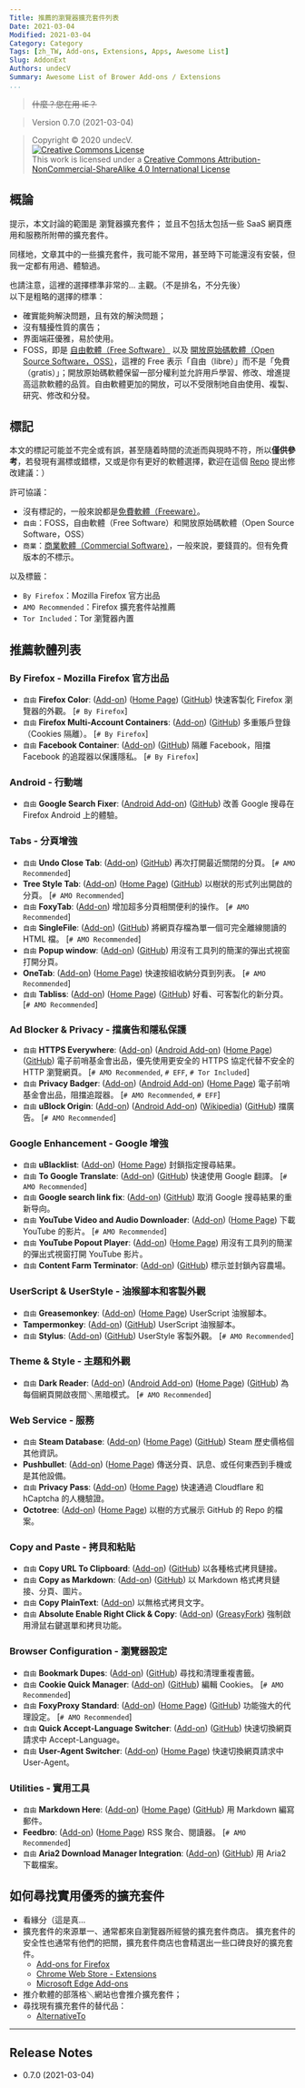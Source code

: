 ```yaml
---
Title: 推薦的瀏覽器擴充套件列表
Date: 2021-03-04
Modified: 2021-03-04
Category: Category
Tags: [zh_TW, Add-ons, Extensions, Apps, Awesome List]
Slug: AddonExt
Authors: undecV
Summary: Awesome List of Brower Add-ons / Extensions
...
```


<!-- # Awesome List of Brower Add-ons / Extensions -->

> <del>什麼？您在用 IE？</del>

> Version 0.7.0 (2021-03-04)

> Copyright © 2020 undecV.<br />
> [![Creative Commons License](https://i.creativecommons.org/l/by-nc-sa/4.0/88x31.png)](http://creativecommons.org/licenses/by-nc-sa/4.0/)<br />
> This work is licensed under a [Creative Commons Attribution-NonCommercial-ShareAlike 4.0 International License](http://creativecommons.org/licenses/by-nc-sa/4.0/)

## 概論

提示，本文討論的範圍是 瀏覽器擴充套件；
並且不包括太包括一些 SaaS 網頁應用和服務所附帶的擴充套件。

同樣地，文章其中的一些擴充套件，我可能不常用，甚至時下可能還沒有安裝，但我一定都有用過、體驗過。

也請注意，這裡的選擇標準非常的... 主觀。（不是排名，不分先後）<br />
以下是粗略的選擇的標準：

- 確實能夠解決問題，且有效的解決問題；
- 沒有騷擾性質的廣告；
- 界面端莊優雅，易於使用。
- FOSS，即是 [自由軟體（Free Software）][wikipeidia:zh:free-software] 以及 [開放原始碼軟體（Open Source Software，OSS）][wikipeidia:zh:OSS]，這裡的 Free 表示「自由（libre）」而不是「免費（gratis）」；開放原始碼軟體保留一部分權利並允許用戶學習、修改、增進提高這款軟體的品質。自由軟體更加的開放，可以不受限制地自由使用、複製、研究、修改和分發。

[wikipeidia:zh:OSS]: https://zh.wikipedia.org/wiki/开源软件
[wikipeidia:zh:free-software]: https://zh.wikipedia.org/wiki/自由软件

## 標記

本文的標記可能並不完全或有誤，甚至隨着時間的流逝而與現時不符，所以**僅供參考**，若發現有漏標或錯標，又或是你有更好的軟體選擇，歡迎在這個 [Repo](https://github.com/undecV/undecV_Tutorial/issues) 提出修改建議：）

許可協議：

- 沒有標記的，一般來說都是[免費軟體（Freeware）][wikipeidia:zh:freeware]。
- `自由`：FOSS，自由軟體（Free Software）和開放原始碼軟體（Open Source Software，OSS）
- `商業`：[商業軟體（Commercial Software）][wikipeidia:zh:commercial-software]，一般來說，要錢買的。但有免費版本的不標示。

[wikipeidia:zh:freeware]: https://zh.wikipedia.org/wiki/免費軟體
[wikipeidia:zh:commercial-software]: https://zh.wikipedia.org/wiki/商业软件

以及標籤：

- `By Firefox`：Mozilla Firefox 官方出品
- `AMO Recommended`：Firefox 擴充套件站推薦
- `Tor Included`：Tor 瀏覽器內置

## 推薦軟體列表


<h3>By Firefox - Mozilla Firefox 官方出品</h3>
<ul>
<li><code>自由</code> <strong>Firefox Color</strong>: (<a href="https://addons.mozilla.org/en-US/firefox/addon/firefox-color/">Add-on</a>) (<a href="https://color.firefox.com/">Home Page</a>) (<a href="https://github.com/mozilla/FirefoxColor/">GitHub</a>) 快速客製化 Firefox 瀏覽器的外觀。 [<code># By Firefox</code>] </li>
<li><code>自由</code> <strong>Firefox Multi-Account Containers</strong>: (<a href="https://addons.mozilla.org/en-US/firefox/addon/multi-account-containers/">Add-on</a>) (<a href="https://github.com/mozilla/multi-account-containers/">GitHub</a>) 多重賬戶登錄（Cookies 隔離）。 [<code># By Firefox</code>] </li>
<li><code>自由</code> <strong>Facebook Container</strong>: (<a href="https://addons.mozilla.org/en-US/firefox/addon/facebook-container/">Add-on</a>) (<a href="https://github.com/mozilla/contain-facebook">GitHub</a>) 隔離 Facebook，阻擋 Facebook 的追蹤器以保護隱私。 [<code># By Firefox</code>] </li>
</ul>
<h3>Android - 行動端</h3>
<ul>
<li><code>自由</code> <strong>Google Search Fixer</strong>: (<a href="https://addons.mozilla.org/en-US/android/addon/google-search-fixer/">Android Add-on</a>) (<a href="https://github.com/wisniewskit/google-search-fixer">GitHub</a>) 改善 Google 搜尋在 Firefox Android 上的體驗。</li>
</ul>
<h3>Tabs - 分頁增強</h3>
<ul>
<li><code>自由</code> <strong>Undo Close Tab</strong>: (<a href="https://addons.mozilla.org/en-US/firefox/addon/undoclosetabbutton/">Add-on</a>) (<a href="https://github.com/M-Reimer/undoclosetab">GitHub</a>) 再次打開最近關閉的分頁。 [<code># AMO Recommended</code>] </li>
<li><strong>Tree Style Tab</strong>: (<a href="https://addons.mozilla.org/en-US/firefox/addon/tree-style-tab/">Add-on</a>) (<a href="https://piro.sakura.ne.jp/xul/_treestyletab.html.en">Home Page</a>) (<a href="https://github.com/piroor/treestyletab">GitHub</a>) 以樹狀的形式列出開啟的分頁。 [<code># AMO Recommended</code>] </li>
<li><code>自由</code> <strong>FoxyTab</strong>: (<a href="https://addons.mozilla.org/en-US/firefox/addon/foxytab/">Add-on</a>) 增加超多分頁相關便利的操作。 [<code># AMO Recommended</code>] </li>
<li><code>自由</code> <strong>SingleFile</strong>: (<a href="https://addons.mozilla.org/en-US/firefox/addon/single-file/">Add-on</a>) (<a href="https://github.com/gildas-lormeau/SingleFile">GitHub</a>) 將網頁存檔為單一個可完全離線閱讀的 HTML 檔。 [<code># AMO Recommended</code>] </li>
<li><code>自由</code> <strong>Popup window</strong>: (<a href="https://addons.mozilla.org/en-US/firefox/addon/popup-window/">Add-on</a>) (<a href="https://github.com/ettoolong/PopupWindow">GitHub</a>) 用沒有工具列的簡潔的彈出式視窗打開分頁。</li>
<li><strong>OneTab</strong>: (<a href="https://addons.mozilla.org/en-US/firefox/addon/onetab/">Add-on</a>) (<a href="https://www.one-tab.com/">Home Page</a>) 快速按組收納分頁到列表。 [<code># AMO Recommended</code>] </li>
<li><code>自由</code> <strong>Tabliss</strong>: (<a href="https://addons.mozilla.org/en-US/firefox/addon/onetab/">Add-on</a>) (<a href="https://tabliss.io/">Home Page</a>) (<a href="https://github.com/joelshepherd/tabliss/">GitHub</a>) 好看、可客製化的新分頁。 [<code># AMO Recommended</code>] </li>
</ul>
<h3>Ad Blocker & Privacy - 擋廣告和隱私保護</h3>
<ul>
<li><code>自由</code> <strong>HTTPS Everywhere</strong>: (<a href="https://addons.mozilla.org/en-US/firefox/addon/https-everywhere/">Add-on</a>) (<a href="https://addons.mozilla.org/en-US/android/addon/https-everywhere/">Android Add-on</a>) (<a href="https://www.eff.org/https-everywhere">Home Page</a>) (<a href="https://github.com/EFForg/https-everywhere">GitHub</a>) 電子前哨基金會出品，優先使用更安全的 HTTPS 協定代替不安全的 HTTP 瀏覽網頁。 [<code># AMO Recommended</code>, <code># EFF</code>, <code># Tor Included</code>] </li>
<li><code>自由</code> <strong>Privacy Badger</strong>: (<a href="https://addons.mozilla.org/en-US/firefox/addon/privacy-badger17/">Add-on</a>) (<a href="https://addons.mozilla.org/en-US/android/addon/privacy-badger17/">Android Add-on</a>) (<a href="https://privacybadger.org/">Home Page</a>) 電子前哨基金會出品，阻擋追蹤器。 [<code># AMO Recommended</code>, <code># EFF</code>] </li>
<li><code>自由</code> <strong>uBlock Origin</strong>: (<a href="https://addons.mozilla.org/en-US/firefox/addon/ublock-origin/">Add-on</a>) (<a href="https://addons.mozilla.org/en-US/android/addon/ublock-origin/">Android Add-on</a>) (<a href="https://zh.wikipedia.org/zh-tw/UBlock_Origin">Wikipedia</a>) (<a href="https://github.com/gorhill/uBlock">GitHub</a>) 擋廣告。 [<code># AMO Recommended</code>] </li>
</ul>
<h3>Google Enhancement - Google 增強</h3>
<ul>
<li><code>自由</code> <strong>uBlacklist</strong>: (<a href="https://addons.mozilla.org/en-US/firefox/addon/ublacklist/">Add-on</a>) (<a href="https://iorate.github.io/ublacklist/">Home Page</a>) 封鎖指定搜尋結果。</li>
<li><code>自由</code> <strong>To Google Translate</strong>: (<a href="https://addons.mozilla.org/en-US/firefox/addon/to-google-translate/">Add-on</a>) (<a href="https://github.com/itsecurityco/to-google-translate">GitHub</a>) 快速使用 Google 翻譯。 [<code># AMO Recommended</code>] </li>
<li><code>自由</code> <strong>Google search link fix</strong>: (<a href="https://addons.mozilla.org/en-US/firefox/addon/google-search-link-fix/">Add-on</a>) (<a href="https://github.com/palant/searchlinkfix">GitHub</a>) 取消 Google 搜尋結果的重新导向。</li>
<li><code>自由</code> <strong>YouTube Video and Audio Downloader</strong>: (<a href="https://addons.mozilla.org/en-US/firefox/addon/youtube_downloader_webx/">Add-on</a>) (<a href="https://technologyto.com/extractor.html">Home Page</a>) 下載 YouTube 的影片。 [<code># AMO Recommended</code>] </li>
<li><code>自由</code> <strong>YouTube Popout Player</strong>: (<a href="https://addons.mozilla.org/en-US/firefox/addon/youtube-popout-player/">Add-on</a>) (<a href="https://rthaut.github.io/YouTubePopoutPlayer/">Home Page</a>) 用沒有工具列的簡潔的彈出式視窗打開 YouTube 影片。</li>
<li><code>自由</code> <strong>Content Farm Terminator</strong>: (<a href="https://addons.mozilla.org/en-US/firefox/addon/content-farm-terminator/">Add-on</a>) (<a href="https://github.com/danny0838/content-farm-terminator">GitHub</a>) 標示並封鎖內容農場。</li>
</ul>
<h3>UserScript & UserStyle - 油猴腳本和客製外觀</h3>
<ul>
<li><code>自由</code> <strong>Greasemonkey</strong>: (<a href="https://addons.mozilla.org/en-US/firefox/addon/greasemonkey/">Add-on</a>) (<a href="https://www.greasespot.net/">Home Page</a>) UserScript 油猴腳本。</li>
<li><strong>Tampermonkey</strong>: (<a href="https://addons.mozilla.org/en-US/firefox/addon/tampermonkey/">Add-on</a>) (<a href="https://www.tampermonkey.net/">GitHub</a>) UserScript 油猴腳本。</li>
<li><code>自由</code> <strong>Stylus</strong>: (<a href="https://addons.mozilla.org/en-US/firefox/addon/styl-us/">Add-on</a>) (<a href="https://add0n.com/stylus.html">GitHub</a>) UserStyle 客製外觀。 [<code># AMO Recommended</code>] </li>
</ul>
<h3>Theme & Style - 主題和外觀</h3>
<ul>
<li><code>自由</code> <strong>Dark Reader</strong>: (<a href="https://addons.mozilla.org/en-US/firefox/addon/darkreader/">Add-on</a>) (<a href="https://addons.mozilla.org/en-US/android/addon/darkreader/">Android Add-on</a>) (<a href="https://darkreader.org/">Home Page</a>) (<a href="https://github.com/darkreader/darkreader">GitHub</a>) 為每個網頁開啟夜間＼黑暗模式。 [<code># AMO Recommended</code>] </li>
</ul>
<h3>Web Service - 服務</h3>
<ul>
<li><code>自由</code> <strong>Steam Database</strong>: (<a href="https://addons.mozilla.org/en-US/firefox/addon/steam-database/">Add-on</a>) (<a href="https://steamdb.info/extension/">Home Page</a>) (<a href="https://github.com/SteamDatabase/BrowserExtension">GitHub</a>) Steam 歷史價格個其他資訊。</li>
<li><strong>Pushbullet</strong>: (<a href="https://addons.mozilla.org/en-US/firefox/addon/pushbullet/">Add-on</a>) (<a href="https://www.pushbullet.com/apps">Home Page</a>) 傳送分頁、訊息、或任何東西到手機或是其他設備。</li>
<li><code>自由</code> <strong>Privacy Pass</strong>: (<a href="https://addons.mozilla.org/en-US/firefox/addon/privacy-pass/">Add-on</a>) (<a href="https://privacypass.github.io/">Home Page</a>) 快速通過 Cloudflare 和 hCaptcha 的人機驗證。</li>
<li><strong>Octotree</strong>: (<a href="https://addons.mozilla.org/en-US/firefox/addon/octotree/">Add-on</a>) (<a href="https://www.octotree.io/">Home Page</a>) 以樹的方式展示 GitHub 的 Repo 的檔案。</li>
</ul>
<h3>Copy and Paste - 拷貝和粘貼</h3>
<ul>
<li><code>自由</code> <strong>Copy URL To Clipboard</strong>: (<a href="https://addons.mozilla.org/en-US/firefox/addon/url2clipboard/">Add-on</a>) (<a href="https://github.com/asamuzaK/url2clipboard">GitHub</a>) 以各種格式拷貝鏈接。</li>
<li><code>自由</code> <strong>Copy as Markdown</strong>: (<a href="https://addons.mozilla.org/en-US/firefox/addon/copy-as-markdown/">Add-on</a>) (<a href="https://github.com/yorkxin/copy-as-markdown">GitHub</a>) 以 Markdown 格式拷貝鏈接、分頁、圖片。</li>
<li><code>自由</code> <strong>Copy PlainText</strong>: (<a href="https://addons.mozilla.org/en-US/firefox/addon/copy-plaintext/">Add-on</a>) 以無格式拷貝文字。</li>
<li><code>自由</code> <strong>Absolute Enable Right Click & Copy</strong>: (<a href="https://addons.mozilla.org/en-US/firefox/addon/absolute-enable-right-click/">Add-on</a>) (<a href="https://greasyfork.org/en/scripts/23772-absolute-enable-right-click-copy">GreasyFork</a>) 強制啟用滑鼠右鍵選單和拷貝功能。</li>
</ul>
<h3>Browser Configuration - 瀏覽器設定</h3>
<ul>
<li><code>自由</code> <strong>Bookmark Dupes</strong>: (<a href="https://addons.mozilla.org/en-US/firefox/addon/bookmark-dupes/">Add-on</a>) (<a href="https://github.com/vaeth/bookmarkdupes/">GitHub</a>) 尋找和清理重複書籤。</li>
<li><code>自由</code> <strong>Cookie Quick Manager</strong>: (<a href="https://addons.mozilla.org/en-US/firefox/addon/cookie-quick-manager/">Add-on</a>) (<a href="https://github.com/ysard/cookie-quick-manager">GitHub</a>) 編輯 Cookies。 [<code># AMO Recommended</code>] </li>
<li><code>自由</code> <strong>FoxyProxy Standard</strong>: (<a href="https://addons.mozilla.org/en-US/firefox/addon/foxyproxy-standard/">Add-on</a>) (<a href="https://getfoxyproxy.org/">Home Page</a>) (<a href="https://github.com/foxyproxy/firefox-extension">GitHub</a>) 功能強大的代理設定。 [<code># AMO Recommended</code>] </li>
<li><code>自由</code> <strong>Quick Accept-Language Switcher</strong>: (<a href="https://addons.mozilla.org/en-US/firefox/addon/quick-accept-language-switc/">Add-on</a>) (<a href="https://github.com/callahad/quick-accept-language-switcher">GitHub</a>) 快速切換網頁請求中 Accept-Language。</li>
<li><code>自由</code> <strong>User-Agent Switcher</strong>: (<a href="https://addons.mozilla.org/en-US/firefox/addon/user-agent-switcher-revived/">Add-on</a>) (<a href="https://mybrowseraddon.com/useragent-switcher.html">Home Page</a>) 快速切換網頁請求中 User-Agent。</li>
</ul>
<h3>Utilities - 實用工具</h3>
<ul>
<li><code>自由</code> <strong>Markdown Here</strong>: (<a href="https://addons.mozilla.org/en-US/firefox/addon/markdown-here/">Add-on</a>) (<a href="https://markdown-here.com/">Home Page</a>) (<a href="https://github.com/adam-p/markdown-here">GitHub</a>) 用 Markdown 編寫郵件。</li>
<li><strong>Feedbro</strong>: (<a href="https://addons.mozilla.org/en-US/firefox/addon/feedbroreader/">Add-on</a>) (<a href="https://nodetics.com/feedbro/">Home Page</a>) RSS 聚合、閱讀器。 [<code># AMO Recommended</code>] </li>
<li><code>自由</code> <strong>Aria2 Download Manager Integration</strong>: (<a href="https://addons.mozilla.org/en-US/firefox/addon/aria2-integration/">Add-on</a>) (<a href="https://github.com/RossWang/Aria2-Integration">GitHub</a>) 用 Aria2 下載檔案。</li>
</ul>

<!--
Flags filter: ['Abandon', 'Pro', 'Old', 'Discontinued', 'Disable']
Count: {filter: 6, folders: 11, elements: 40}
-->

## 如何尋找實用優秀的擴充套件

- 看緣分（這是真...
- 擴充套件的來源單一、通常都來自瀏覽器所經營的擴充套件商店。
  擴充套件的安全性也通常有他們的把關，擴充套件商店也會精選出一些口碑良好的擴充套件。
    - [Add-ons for Firefox](https://addons.mozilla.org/en-US/firefox/)
    - [Chrome Web Store - Extensions](https://chrome.google.com/webstore/category/extensions)
    - [Microsoft Edge Add-ons](https://microsoftedge.microsoft.com/addons/Microsoft-Edge-Extensions-Home)
- 推介軟體的部落格＼網站也會推介擴充套件；
- 尋找現有擴充套件的替代品：
    - [AlternativeTo](https://alternativeto.net/)

---

## Release Notes

- 0.7.0 (2021-03-04)
